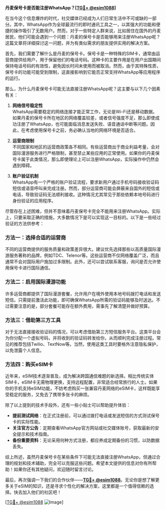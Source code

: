 **丹麦保号卡是否能注册WhatsApp？[[TG💪+ @esim1088](https://t.me/s/esim1088)]**

在当今这个信息爆炸的时代，社交媒体已经成为人们日常生活中不可或缺的一部分。其中，WhatsApp作为全球最流行的即时通讯工具之一，以其强大的功能和便捷的操作吸引了无数用户。然而，对于一些特定人群来说，比如居住在国外的丹麦居民，他们可能会遇到一个问题：丹麦的保号卡是否能够用来注册WhatsApp呢？这篇文章将详细探讨这一问题，并为有类似需求的朋友提供实用的解决方案。

首先，我们需要了解什么是丹麦的保号卡。保号卡是一种特殊的SIM卡，通常由运营商提供给用户，用于保留他们的电话号码。这种卡的主要作用是在用户出国期间保持电话号码的有效性，避免因长时间未使用而被取消。然而，由于其特殊性质，保号卡的功能可能受到限制，这直接影响到它能否正常支持WhatsApp等应用程序的运行。

那么，为什么丹麦保号卡可能无法直接注册WhatsApp呢？这主要与以下几个因素有关：

1. **网络信号稳定性**  
   WhatsApp需要稳定的网络连接才能正常工作，无论是Wi-Fi还是移动数据。如果丹麦的保号卡所在地区的网络覆盖较差，或者信号强度不足，那么即使成功注册了WhatsApp，也可能面临消息发送失败、语音通话中断等问题。因此，在考虑使用保号卡之前，务必确认当地的网络环境是否适合。

2. **运营商限制**  
   不同国家和地区的运营商政策各不相同。有些运营商出于商业利益考量，会对国际漫游服务进行严格限制，甚至禁止某些应用的正常使用。如果你的丹麦保号卡属于此类情况，那么即使理论上可以注册WhatsApp，实际操作中仍然会遇到障碍。

3. **账户验证机制**  
   WhatsApp有一个严格的账户验证流程，要求新用户通过手机号码接收验证码短信或语音呼叫来完成注册。然而，部分运营商可能会屏蔽来自国外的短信或电话，导致验证码无法顺利接收。这种情况尤其常见于那些依赖本地号码进行身份验证的应用程序。

尽管存在上述困难，但并不意味着丹麦保号卡完全不能用来注册WhatsApp。实际上，只要采取正确的措施，大多数情况下是可以实现这一目标的。以下是一些经过验证的方法供参考：

### 方法一：选择合适的运营商  
不同的运营商提供的服务质量和政策差异很大。建议优先选择那些以高质量国际漫游服务著称的品牌，例如TDC、Telenor等。这些运营商不仅网络覆盖广泛，而且通常不会对国际用户施加过多限制。此外，还可以尝试联系客服，询问是否允许使用保号卡进行国际通信。

### 方法二：启用国际漫游功能  
许多运营商都提供了国际漫游套餐，允许用户在境外使用本地号码拨打电话和发送短信。只需提前激活此功能，即可确保WhatsApp所需的验证码能够及时送达。不过需要注意的是，部分套餐可能存在额外费用，需事先了解清楚并做好预算。

### 方法三：借助第三方工具  
对于无法直接接收验证码的情况，可以考虑借助第三方短信服务平台。这类平台会为你分配一个虚拟号码，并将收到的验证码转发给你，从而顺利完成注册过程。常见的推荐包括Twilio、TextNow等。当然，使用这类工具时要格外注意隐私保护，以免泄露个人信息。

### 方法四：购买eSIM卡  
近年来，eSIM技术逐渐普及，成为解决跨国通信难题的新选择。相比传统实体SIM卡，eSIM卡无需物理更换，支持远程配置，非常适合经常旅行的人士。如果你的手机支持eSIM功能，不妨考虑购买一张兼容丹麦网络的eSIM卡，这样既能享受稳定的服务，又免去了携带多张卡的麻烦。

除了以上提到的技术手段外，还有一些小贴士可以帮助提升体验：

- **提前测试网络**：在正式注册前，可以通过拨打电话或发送短信的方式测试保号卡的实际性能。
- **关注官方公告**：定期查看WhatsApp官方网站或社交媒体账号，获取最新的安全提示和技术指南。
- **备份重要资料**：无论采用何种方式注册，都应养成定期备份的习惯，以防数据丢失。

综上所述，虽然丹麦保号卡在某些条件下可能无法直接注册WhatsApp，但通过合理的规划和技术辅助，完全可以克服这些问题。希望本文提供的信息对你有所帮助！如果你还有其他疑问，欢迎随时留言讨论。

最后，再次强调一下我们的合作伙伴——**[TG💪+ @esim1088](https://t.me/s/esim1088)**。无论你是想了解更多关于eSIM的知识，还是寻求个性化的解决方案，这里都是一个值得信赖的选择。快去加入他们的社区吧！

[[TG💪+ @esim1088](https://t.me/s/esim1088) ![Image](https://i.postimg.cc/4NQfJmqS/Snipaste-2025-05-13-00-14-12.png)]